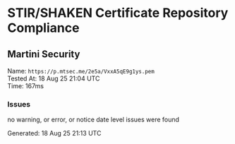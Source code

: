 # STIR/SHAKEN Certificate Repository Compliance

## Martini Security

Name: `https://p.mtsec.me/2e5a/VxxA5qE9g1ys.pem`\
Tested At: 18 Aug 25 21:04 UTC\
Time: 167ms

### Issues

no warning, or error, or notice date level issues were found

Generated: 18 Aug 25 21:13 UTC